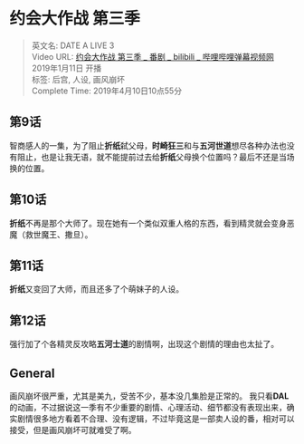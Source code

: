 # 约会大作战 第三季

> 英文名: DATE A LIVE 3  
> Video URL: [约会大作战 第三季 _ 番剧 _ bilibili _ 哔哩哔哩弹幕视频网](https://www.bilibili.com/bangumi/media/md4762754/)  
> 2019年1月11日 开播  
> 标签: 后宫, 人设, 画风崩坏  
> Complete Time: 2019年4月10日10点55分

## 第9话

智商感人的一集，为了阻止**折纸**弑父母，**时崎狂三**和与**五河世道**想尽各种办法也没有阻止，也是让我无语，就不能提前过去给**折纸**父母换个位置吗？最后不还是当场换的位置。

## 第10话

**折纸**不再是那个大师了。现在她有一个类似双重人格的东西，看到精灵就会变身恶魔（救世魔王、撒旦）。

## 第11话

**折纸**又变回了大师，而且还多了个萌妹子的人设。

## 第12话

强行加了个各精灵反攻略**五河士道**的剧情啊，出现这个剧情的理由也太扯了。

## General

画风崩坏很严重，尤其是美九，受苦不少，基本没几集脸是正常的。
我只看**DAL**的动画，不过据说这一季有不少重要的剧情、心理活动、细节都没有表现出来，确实剧情很多地方看着不合理、没有逻辑，不过毕竟这是一部卖人设的番，相对可以接受，但是画风崩坏可就难受了啊。